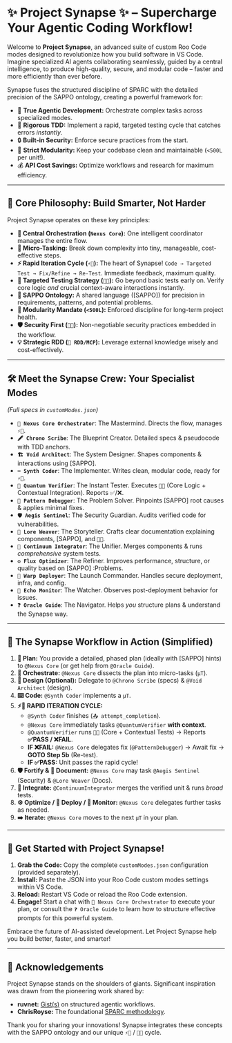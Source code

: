 # ✨ Project Synapse ✨ – Supercharge Your Agentic Coding Workflow!

Welcome to **Project Synapse**, an advanced suite of custom Roo Code modes designed to revolutionize how you build software in VS Code. Imagine specialized AI agents collaborating seamlessly, guided by a central intelligence, to produce high-quality, secure, and modular code – faster and more efficiently than ever before.

Synapse fuses the structured discipline of SPARC with the detailed precision of the SAPPO ontology, creating a powerful framework for:

*   🤖 **True Agentic Development:** Orchestrate complex tasks across specialized modes.
*   🧪 **Rigorous TDD:** Implement a rapid, targeted testing cycle that catches errors *instantly*.
*   🔒 **Built-in Security:** Enforce secure practices from the start.
*   🧩 **Strict Modularity:** Keep your codebase clean and maintainable (`<500L` per unit!).
*   💰 **API Cost Savings:** Optimize workflows and research for maximum efficiency.

---

## 🚀 Core Philosophy: Build Smarter, Not Harder

Project Synapse operates on these key principles:

*   **🧠 Central Orchestration (`Nexus Core`):** One intelligent coordinator manages the entire flow.
*   **🔬 Micro-Tasking:** Break down complexity into tiny, manageable, cost-effective steps.
*   **⚡ Rapid Iteration Cycle (`⚡️🔁`):** The heart of Synapse! `Code → Targeted Test → Fix/Refine → Re-Test`. Immediate feedback, maximum quality.
*   **🎯 Targeted Testing Strategy (`🎯🧪`):** Go beyond basic tests early on. Verify core logic *and* crucial context-aware interactions instantly.
*   **🧩 SAPPO Ontology:** A shared language ([SAPPO]) for precision in requirements, patterns, and potential problems.
*   **📏 Modularity Mandate (`<500L`):** Enforced discipline for long-term project health.
*   **🛡️ Security First (`🚫🔑`):** Non-negotiable security practices embedded in the workflow.
*   **💡 Strategic RDD (`🧠 RDD/MCP`):** Leverage external knowledge wisely and cost-effectively.

---

## 🛠️ Meet the Synapse Crew: Your Specialist Modes

*(Full specs in `customModes.json`)*

*   **`🌌 Nexus Core Orchestrator`**: The Mastermind. Directs the flow, manages `⚡️🔁`.
*   **`🖋️ Chrono Scribe`**: The Blueprint Creator. Detailed specs & pseudocode with TDD anchors.
*   **`🏗️ Void Architect`**: The System Designer. Shapes components & interactions using [SAPPO].
*   **`⌨️ Synth Coder`**: The Implementer. Writes clean, modular code, ready for `⚡️🔁`.
*   **`🎯 Quantum Verifier`**: The Instant Tester. Executes `🎯🧪` (Core Logic + Contextual Integration). Reports ✅/❌.
*   **`🐞 Pattern Debugger`**: The Problem Solver. Pinpoints [SAPPO] root causes & applies minimal fixes.
*   **`🛡️ Aegis Sentinel`**: The Security Guardian. Audits verified code for vulnerabilities.
*   **`📜 Lore Weaver`**: The Storyteller. Crafts clear documentation explaining components, [SAPPO], and `🎯🧪`.
*   **`🔗 Continuum Integrator`**: The Unifier. Merges components & runs *comprehensive* system tests.
*   **`⚙️ Flux Optimizer`**: The Refiner. Improves performance, structure, or quality based on [SAPPO] :Problems.
*   **`🚀 Warp Deployer`**: The Launch Commander. Handles secure deployment, infra, and config.
*   **`📡 Echo Monitor`**: The Watcher. Observes post-deployment behavior for issues.
*   **`❓ Oracle Guide`**: The Navigator. Helps *you* structure plans & understand the Synapse way.

---

## 🌊 The Synapse Workflow in Action (Simplified)

1.  **🎯 Plan:** You provide a detailed, phased plan (ideally with [SAPPO] hints) to `@Nexus Core` (or get help from `@Oracle Guide`).
2.  **🧠 Orchestrate:** `@Nexus Core` dissects the plan into micro-tasks (`μT`).
3.  **📐 Design (Optional):** Delegate to `@Chrono Scribe` (specs) & `@Void Architect` (design).
4.  **⌨️ Code:** `@Synth Coder` implements a `μT`.
5.  **⚡️🔁 RAPID ITERATION CYCLE:**
    *   `@Synth Coder` finishes (`📤 attempt_completion`).
    *   `@Nexus Core` immediately tasks `@QuantumVerifier` **with context**.
    *   `@QuantumVerifier` runs `🎯🧪` (Core + Contextual Tests) → Reports **✅PASS / ❌FAIL**.
    *   **IF ❌FAIL:** `@Nexus Core` delegates fix (`@PatternDebugger`) → Await fix → **GOTO Step 5b** (Re-test).
    *   **IF ✅PASS:** Unit passes the rapid cycle!
6.  **🛡️ Fortify & 📜 Document:** `@Nexus Core` may task `@Aegis Sentinel` (Security) & `@Lore Weaver` (Docs).
7.  **🔗 Integrate:** `@ContinuumIntegrator` merges the verified unit & runs *broad* tests.
8.  **⚙️ Optimize / 🚀 Deploy / 📡 Monitor:** `@Nexus Core` delegates further tasks as needed.
9.  **➡️ Iterate:** `@Nexus Core` moves to the next `μT` in your plan.

---

## 🚀 Get Started with Project Synapse!

1.  **Grab the Code:** Copy the complete `customModes.json` configuration (provided separately).
2.  **Install:** Paste the JSON into your Roo Code custom modes settings within VS Code.
3.  **Reload:** Restart VS Code or reload the Roo Code extension.
4.  **Engage!** Start a chat with `🌌 Nexus Core Orchestrator` to execute your plan, or consult the `❓ Oracle Guide` to learn how to structure effective prompts for this powerful system.

Embrace the future of AI-assisted development. Let Project Synapse help you build better, faster, and smarter!

---

## 🙏 Acknowledgements

Project Synapse stands on the shoulders of giants. Significant inspiration was drawn from the pioneering work shared by:

*   **ruvnet:** [Gist(s)](https://gist.github.com/ruvnet) on structured agentic workflows.
*   **ChrisRoyse:** The foundational [SPARC methodology](https://github.com/ChrisRoyse).

Thank you for sharing your innovations! Synapse integrates these concepts with the SAPPO ontology and our unique `⚡️🔁` / `🎯🧪` cycle.
